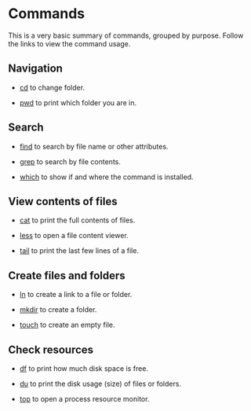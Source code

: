 # Commands

This is a very basic summary of commands, grouped by purpose.
Follow the links to view the command usage.


## Navigation

- [cd](./cd/) to change folder.

- [pwd](./pwd/) to print which folder you are in.


## Search

- [find](./find/) to search by file name or other attributes.

- [grep](./grep/) to search by file contents.

- [which](./which/) to show if and where the command is installed.


## View contents of files

- [cat](./cat/) to print the full contents of files.

- [less](./less/) to open a file content viewer.

- [tail](./tail/) to print the last few lines of a file.


## Create files and folders

- [ln](./ln/) to create a link to a file or folder.

- [mkdir](./mkdir/) to create a folder.

- [touch](./touch/) to create an empty file.


## Check resources

- [df](./df/) to print how much disk space is free.

- [du](./du/) to print the disk usage (size) of files or folders.

- [top](./top/) to open a process resource monitor.
